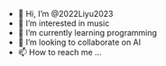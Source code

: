 - 👋 Hi, I’m @2022Liyu2023
- 👀 I’m interested in music
- 🌱 I’m currently learning programming
- 💞️ I’m looking to collaborate on AI
- 📫 How to reach me ...

<!---
2022Liyu2023/2022Liyu2023 is a ✨ special ✨ repository because its `README.md` (this file) appears on your GitHub profile.
You can click the Preview link to take a look at your changes.
--->
